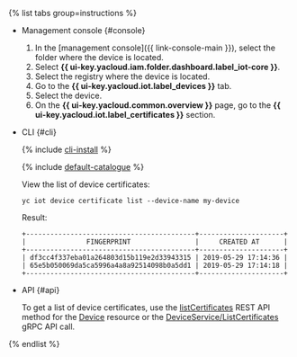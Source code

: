 {% list tabs group=instructions %}

- Management console {#console}

   1. In the [management console]({{ link-console-main }}), select the folder where the device is located.
   1. Select **{{ ui-key.yacloud.iam.folder.dashboard.label_iot-core }}**.
   1. Select the registry where the device is located.
   1. Go to the **{{ ui-key.yacloud.iot.label_devices }}** tab.
   1. Select the device.
   1. On the **{{ ui-key.yacloud.common.overview }}** page, go to the **{{ ui-key.yacloud.iot.label_certificates }}** section.

- CLI {#cli}

  {% include [cli-install](../cli-install.md) %}

  {% include [default-catalogue](../default-catalogue.md) %}

  View the list of device certificates:

  ```
  yc iot device certificate list --device-name my-device
  ```

  Result:

  ```
  +------------------------------------------+---------------------+
  |               FINGERPRINT                |     CREATED AT      |
  +------------------------------------------+---------------------+
  | df3cc4f337eba01a264803d15b119e2d33943315 | 2019-05-29 17:14:36 |
  | 65e5b050069da5ca5996a4a8a92514098b0a5dd1 | 2019-05-29 17:14:18 |
  +------------------------------------------+---------------------+
  ```

- API {#api}

  To get a list of device certificates, use the [listCertificates](../../iot-core/api-ref/Device/listCertificates.md) REST API method for the [Device](../../iot-core/api-ref/Device/index.md) resource or the [DeviceService/ListCertificates](../../iot-core/api-ref/grpc/device_service.md#ListCertificates) gRPC API call.

{% endlist %}
